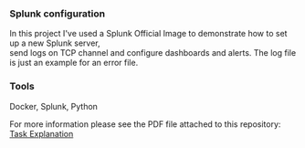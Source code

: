 ### Splunk configuration 

In this project I've used a Splunk Official Image to demonstrate how to set up a new Splunk server,  
send logs on TCP channel and configure dashboards and alerts.
The log file is just an example for an error file.

### Tools
Docker, Splunk, Python

For more information please see the PDF file attached to this repository:
[Task Explanation](task_explanation.pdf)